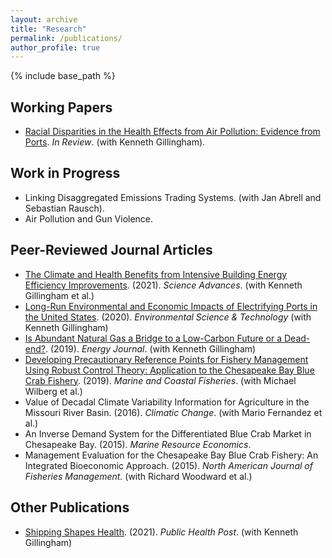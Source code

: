 ```yaml
---
layout: archive
title: "Research"
permalink: /publications/
author_profile: true
---
```


{% include base_path %}

## Working Papers

- [Racial Disparities in the Health Effects from Air Pollution: Evidence from Ports](/publication/2021-port-health). *In Review*. (with Kenneth Gillingham).

## Work in Progress

- Linking Disaggregated Emissions Trading Systems. (with Jan Abrell and Sebastian Rausch).
- Air Pollution and Gun Violence.

## Peer-Reviewed Journal Articles

- [The Climate and Health Benefits from Intensive Building Energy Efficiency Improvements](/publication/2021-energy-efficiency). (2021). *Science Advances*. (with Kenneth Gillingham et al.)
- [Long-Run Environmental and Economic Impacts of Electrifying Ports in the United States](/publication/2020-port-electrification). (2020). *Environmental Science & Technology* (with Kenneth Gillingham)
- [Is Abundant Natural Gas a Bridge to a Low-Carbon Future or a Dead-end?](/publication/2019-natural-gas). (2019). *Energy Journal*. (with Kenneth Gillingham)
- [Developing Precautionary Reference Points for Fishery Management Using Robust Control Theory: Application to the Chesapeake Bay Blue Crab Fishery](/publication/2019-robust-fishery). (2019). *Marine and Coastal Fisheries*. (with Michael Wilberg et al.)
- Value of Decadal Climate Variability Information for Agriculture in the Missouri River Basin. (2016). *Climatic Change*. (with Mario Fernandez et al.)
- An Inverse Demand System for the Differentiated Blue Crab Market in Chesapeake Bay. (2015). *Marine Resource Economics*.
- Management Evaluation for the Chesapeake Bay Blue Crab Fishery: An Integrated Bioeconomic Approach. (2015). *North American Journal of Fisheries Management*. (with Richard Woodward et al.)

## Other Publications

- [Shipping Shapes Health](https://www.publichealthpost.org/research/shipping-shapes-health/). (2021). *Public Health Post*. (with Kenneth Gillingham)
